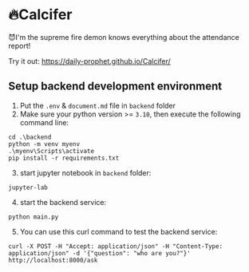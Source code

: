 # 🔥Calcifer

😈I'm the supreme fire demon knows everything about the attendance report!

Try it out:
https://daily-prophet.github.io/Calcifer/

## Setup backend development environment

1. Put the `.env` & `document.md` file in `backend` folder
2. Make sure your python version >= `3.10`, then execute the following command line:

```shell
cd .\backend
python -m venv myenv
.\myenv\Scripts\activate
pip install -r requirements.txt
```

3. start jupyter notebook in `backend` folder:

```shell
jupyter-lab
```

4. start the backend service:

```shell
python main.py
```

5. You can use this curl command to test the backend service:

```shell
curl -X POST -H "Accept: application/json" -H "Content-Type: application/json" -d '{"question": "who are you?"}' http://localhost:8000/ask
```
